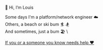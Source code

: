 👋 Hi, I’m Louis

Some days I'm a platform/network engineer ☁️ \
Others, a beach or ski bum 🏄 🏂 \
And sometimes, just a bum 🏖️ \

[If you or a someone you know needs help ❤](https://twloha.com/find-help)

<!---
louislef299/louislef299 is a ✨ special ✨ repository because its `README.md` (this file) appears on your GitHub profile.
You can click the Preview link to take a look at your changes.
--->
